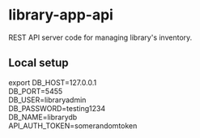 # library-app-api
REST API server code for managing library's inventory.

## Local setup

export DB_HOST=127.0.0.1 \
    DB_PORT=5455 \
    DB_USER=libraryadmin \
    DB_PASSWORD=testing1234 \
    DB_NAME=librarydb \
    API_AUTH_TOKEN=somerandomtoken
